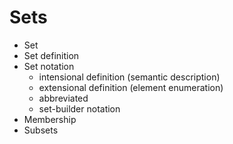 # Sets

- Set
- Set definition
- Set notation
  - intensional definition (semantic description)
  - extensional definition (element enumeration)
  - abbreviated
  - set-builder notation
- Membership
- Subsets
